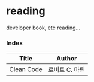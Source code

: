 # reading
developer book, etc reading...



### Index
| Title | Author |
| ----- | ---- |
| Clean Code | 로버트 C. 마틴 |
